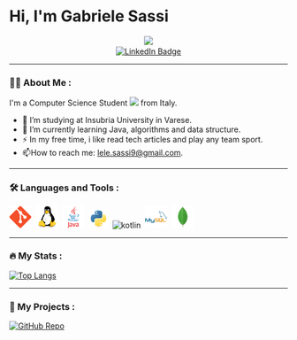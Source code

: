 # Hi, I'm Gabriele Sassi

<div id="header" align="center">
  <img src="https://miro.medium.com/max/1360/0*7Q3yvSIv_t0ioJ-Z.gif" width="100"/>
</div>

<div id="badges" align= "center">
  <a href="https://www.linkedin.com/in/gabrielesassi1312/">
    <img src="https://img.shields.io/badge/LinkedIn-blue?style=for-the-badge&logo=linkedin&logoColor=white" alt="LinkedIn Badge"/>
  </a>
</div>

---

### :man_technologist: About Me :
I'm a Computer Science Student <img src="https://media.giphy.com/media/WUlplcMpOCEmTGBtBW/giphy.gif" width="30"> from Italy.
- :telescope: I’m studying at Insubria University in Varese.
- 🌱 I’m currently learning Java, algorithms and data structure.
- :zap: In my free time, i like read tech articles and play any team sport.
- :mailbox:How to reach me: [lele.sassi9@gmail.com](mailto:lele.sassi9@gmail.com).

---

### :hammer_and_wrench: Languages and Tools :
<div>
  <img src="https://github.com/devicons/devicon/blob/ca28c779441053191ff11710fe24a9e6c23690d6/icons/git/git-original.svg" title="Git"  alt="Git" width="40" height="40"/>&nbsp;
  <img src="https://github.com/devicons/devicon/blob/ca28c779441053191ff11710fe24a9e6c23690d6/icons/linux/linux-original.svg" title="Linux"  alt="Linux" width="40" height="40"/>&nbsp;
  <img src="https://github.com/devicons/devicon/blob/master/icons/java/java-original-wordmark.svg" title="Java" alt="Java" width="40" height="40"/>&nbsp;
  <img src= "https://github.com/devicons/devicon/blob/ca28c779441053191ff11710fe24a9e6c23690d6/icons/python/python-original.svg" title="Python" alt="Python" width="35" height="35"/>&nbsp;
  <img src="https://www.vectorlogo.zone/logos/kotlinlang/kotlinlang-icon.svg" title="Kotlin" alt="kotlin" width="35" height="35"/>&nbsp;
  <img src="https://github.com/devicons/devicon/blob/master/icons/mysql/mysql-original-wordmark.svg" title="MySQL" alt="MySQL" width="40" height="40"/>&nbsp;
  <img src="https://github.com/devicons/devicon/blob/ca28c779441053191ff11710fe24a9e6c23690d6/icons/mongodb/mongodb-original.svg" title="MongoDB" alt="MongoDB" width="40" height="40"/>&nbsp;
</div>

---

### :fire: My Stats :
[![Top Langs](https://github-readme-stats.vercel.app/api/top-langs/?username=gabriele1312&layout=compact&theme=vision-friendly-dark)](https://github.com/anuraghazra/github-readme-stats)

---

### :file_folder: My Projects :
[![GitHub Repo](https://img.shields.io/badge/GitHub-Repository-blue?logo=github)](https://github.com/user/repo)




